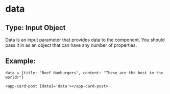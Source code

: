 # data

## Type: Input Object

Data is an input parameter that provides data to the component.  You should pass it in as an object that can have any number of properties.

## Example:

```text
data = {title: "Beef Hamburgers", content: "These are the best in the world!"}

<app-card-post [data]='data'></app-card-post>
```



